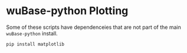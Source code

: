 # wuBase-python Plotting

Some of these scripts have dependenceies that are not part of the main `wuBase-python` install.

```pip install matplotlib```